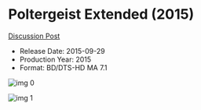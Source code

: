 # Poltergeist Extended (2015)

[Discussion Post](https://www.avsforum.com/threads/bass-eq-for-filtered-movies.2995212/post-57824356)

* Release Date: 2015-09-29
* Production Year: 2015
* Format: BD/DTS-HD MA 7.1

![img 0](https://i.imgur.com/zjL4RBp.jpg)

![img 1](https://i.imgur.com/Yu9k3Oc.jpg)

